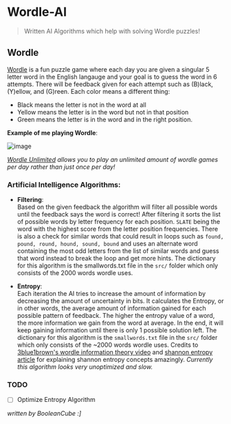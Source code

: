 # Wordle-AI
> Written AI Algorithms which help with solving Wordle puzzles!

## Wordle
[Wordle](https://www.nytimes.com/games/wordle/index.html) is a fun puzzle game where each day you are given a singular 5 letter word in the English langauge and your goal is to guess the word in 6 attempts. There will be feedback given for each attempt such as (B)lack, (Y)ellow, and (G)reen. Each color means a different thing:
- Black means the letter is not in the word at all
- Yellow means the letter is in the word but not in that position
- Green means the letter is in the word and in the right position.

**Example of me playing Wordle**:

![image](https://user-images.githubusercontent.com/47650058/155051905-5f820085-0bc5-47a0-8f10-b24fc6034a61.png)

*[Wordle Unlimited](https://www.wordleunlimited.com/) allows you to play an unlimited amount of wordle games per day rather than just once per day!*


### Artificial Intelligence Algorithms:

- **Filtering**: <br>
Based on the given feedback the algorithm will filter all possible words until the feedback says the word is correct! After filtering it sorts the list of possible words by letter frequency for each position. `SLATE` being the word with the highest score from the letter position frequencies. There is also a check for similar words that could result in loops such as `found, pound, round, hound, sound, bound` and uses an alternate word containing the most odd letters from the list of similar words and guess that word instead to break the loop and get more hints. The dictionary for this algorithm is the smallwords.txt file in the `src/` folder which only consists of the 2000 words wordle uses.

- **Entropy**: <br>
Each iteration the AI tries to increase the amount of information by decreasing the amount of uncertainty in bits. It calculates the Entropy, or in other words, the average amount of information gained for each possible pattern of feedback. The higher the entropy value of a word, the more information we gain from the word at average. In the end, it will keep gaining information until there is only 1 possible solution left. The dictionary for this algorithm is the `smallwords.txt` file in the `src/` folder which only consists of the ~2000 words wordle uses. Credits to [3blue1brown's wordle information theory video](https://youtu.be/v68zYyaEmEA) and [shannon entropy article](https://en.wikipedia.org/wiki/Entropy_(information_theory)) for explaining shannon entropy concepts amazingly. *Currently this algorithm looks very unoptimized and slow.*


### TODO
- [ ] Optimize Entropy Algorithm

*written by BooleanCube :]*
